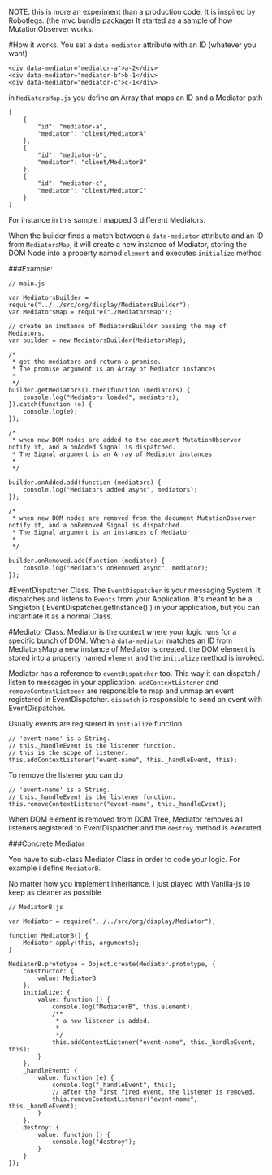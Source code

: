 NOTE. this is more an experiment than a production code. 
It is inspired by Robotlegs. (the mvc bundle package) 
It started as a sample of how MutationObserver works.


#How it works.
You set a `data-mediator` attribute with an ID (whatever you want)

    <div data-mediator="mediator-a">a-2</div>
    <div data-mediator="mediator-b">b-1</div>
    <div data-mediator="mediator-c">c-1</div>

in `MediatorsMap.js` you define an Array that maps an ID and a Mediator path

    [
        {
            "id": "mediator-a",
            "mediator": "client/MediatorA"
        },
        {
            "id": "mediator-b",
            "mediator": "client/MediatorB"
        },
        {
            "id": "mediator-c",
            "mediator": "client/MediatorC"
        }
    ]
    	
For instance in this sample I mapped 3 different Mediators.

When the builder finds a match between a `data-mediator` attribute and an ID from `MediatorsMap`, 
it will create a new instance of Mediator, storing the DOM Node into a property named `element` and executes `initialize` method

###Example:
    
    // main.js
    
    var MediatorsBuilder = require("../../src/org/display/MediatorsBuilder");
    var MediatorsMap = require("./MediatorsMap");
    
    // create an instance of MediatorsBuilder passing the map of Mediators.
    var builder = new MediatorsBuilder(MediatorsMap);
   
    /*
     * get the mediators and return a promise.
     * The promise argument is an Array of Mediator instances
     *
     */
    builder.getMediators().then(function (mediators) {
        console.log("Mediators loaded", mediators);
    }).catch(function (e) {
        console.log(e);
    });
    
    /*
     * when new DOM nodes are added to the document MutationObserver notify it, and a onAdded Signal is dispatched.
     * The Signal argument is an Array of Mediator instances
     *
     */
     
    builder.onAdded.add(function (mediators) {
        console.log("Mediators added async", mediators);
    });
    
    /*
     * when new DOM nodes are removed from the document MutationObserver notify it, and a onRemoved Signal is dispatched.
     * The Signal argument is an instances of Mediator.
     *
     */
     
    builder.onRemoved.add(function (mediator) {
        console.log("Mediators onRemoved async", mediator);
    });
    
#EventDispatcher Class.
The `EventDispatcher` is your messaging System. It dispatches and listens to `Events` from your Application. 
It's meant to be a Singleton ( EventDispatcher.getInstance() ) in your application, but you can instantiate it as a normal Class.

#Mediator Class.
Mediator is the context where your logic runs for a specific bunch of DOM.
When a `data-mediator` matches an ID from MediatorsMap a new instance of Mediator is created. the DOM element is stored into a property named `element` and the `initialize` method is invoked.

Mediator has a reference to `eventDispatcher` too. 
This way it can dispatch / listen to messages in your application.
`addContextListener` and `removeContextListener` are responsible to map and unmap an event registered in EventDispatcher. `dispatch` is responsible to send an event with EventDispatcher.

Usually events are registered in `initialize` function

    // 'event-name' is a String.
    // this._handleEvent is the listener function.
    // this is the scope of listener.
    this.addContextListener("event-name", this._handleEvent, this);

To remove the listener you can do 

    // 'event-name' is a String.
    // this._handleEvent is the listener function.
    this.removeContextListener("event-name", this._handleEvent);

When DOM element is removed from DOM Tree, Mediator removes all listeners registered to EventDispatcher and the `destroy` method is executed.  


###Concrete Mediator

You have to sub-class Mediator Class in order to code your logic. For example i define `MediatorB`. 

No matter how you implement inheritance. I just played with Vanilla-js to keep as cleaner as possible 



    // MediatorB.js
    
    var Mediator = require("../../src/org/display/Mediator");
    
    function MediatorB() {
		Mediator.apply(this, arguments);
	}
	
	MediatorB.prototype = Object.create(Mediator.prototype, {
        constructor: {
            value: MediatorB
        },
        initialize: {
            value: function () {
                console.log("MediatorB", this.element);
                /**
                 * a new listener is added.
                 *
                 */
                this.addContextListener("event-name", this._handleEvent, this);
            }
        },
        _handleEvent: {
            value: function (e) {
                console.log("_handleEvent", this);
                // after the first fired event, the listener is removed.
                this.removeContextListener("event-name", this._handleEvent);
            }
        },
        destroy: {
            value: function () {
                console.log("destroy");
            }
        }
    });
   

	